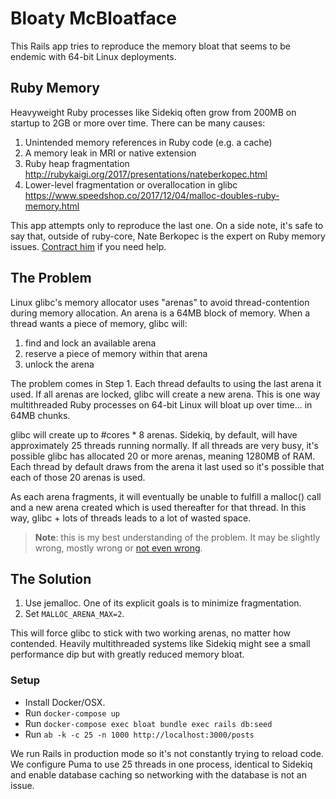 # Bloaty McBloatface

This Rails app tries to reproduce the memory bloat that seems to be
endemic with 64-bit Linux deployments.

## Ruby Memory

Heavyweight Ruby processes like Sidekiq often grow from 200MB on startup
to 2GB or more over time.  There can be many causes:

1. Unintended memory references in Ruby code (e.g. a cache)
2. A memory leak in MRI or native extension
3. Ruby heap fragmentation http://rubykaigi.org/2017/presentations/nateberkopec.html
4. Lower-level fragmentation or overallocation in glibc https://www.speedshop.co/2017/12/04/malloc-doubles-ruby-memory.html

This app attempts only to reproduce the last one.  On a side note, it's
safe to say that, outside of ruby-core, Nate Berkopec is the expert on
Ruby memory issues.  [Contract him](https://speedshop.co) if you need help.

## The Problem

Linux glibc's memory allocator uses "arenas" to avoid thread-contention
during memory allocation.  An arena is a 64MB block of memory.  When
a thread wants a piece of memory, glibc will:

1. find and lock an available arena
2. reserve a piece of memory within that arena
3. unlock the arena

The problem comes in Step 1.  Each thread defaults to using the last
arena it used.  If all arenas are locked, glibc will create a new arena.
This is one way multithreaded Ruby processes on 64-bit Linux
will bloat up over time... in 64MB chunks.

glibc will create up to #cores * 8 arenas.  Sidekiq, by default, will
have approximately 25 threads running normally.  If all threads are very busy,
it's possible glibc has allocated 20 or more arenas, meaning 1280MB of
RAM.  Each thread by default draws from the arena it last used so it's
possible that each of those 20 arenas is used.

As each arena fragments, it will eventually be unable to fulfill a
malloc() call and a new arena created which is used thereafter for that
thread.  In this way, glibc + lots of threads leads to a lot of wasted
space.

> **Note**: this is my best understanding of the problem. It may be
> slightly wrong, mostly wrong or [not even wrong](https://en.wikipedia.org/wiki/Not_even_wrong).

## The Solution

1. Use jemalloc.  One of its explicit goals is to minimize fragmentation.
2. Set `MALLOC_ARENA_MAX=2`.

This will force glibc to stick with two working arenas, no matter how
contended.  Heavily multithreaded systems like Sidekiq might see a small
performance dip but with greatly reduced memory bloat.

### Setup

* Install Docker/OSX.
* Run `docker-compose up`
* Run `docker-compose exec bloat bundle exec rails db:seed`
* Run `ab -k -c 25 -n 1000 http://localhost:3000/posts`

We run Rails in production mode so it's not constantly trying to reload
code.  We configure Puma to use 25 threads in one process, identical to
Sidekiq and enable database caching so networking with the database is not an issue.
